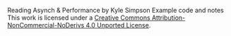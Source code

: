 Reading Asynch & Performance by Kyle Simpson
Example code and notes
This work is licensed under a <a rel="license" href="http://creativecommons.org/licenses/by-nc-nd/4.0/">
Creative Commons Attribution-NonCommercial-NoDerivs 4.0 Unported License</a>.
